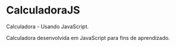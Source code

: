 # CalculadoraJS
Calculadora - Usando JavaScript.

Calculadora desenvolvida em JavaScript para fins de aprendizado.

